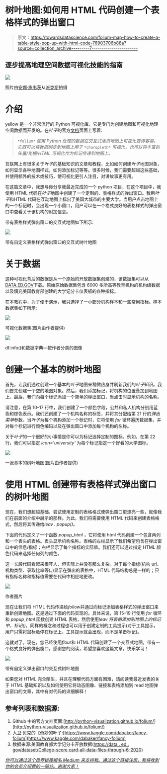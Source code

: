 # 树叶地图:如何用 HTML 代码创建一个表格样式的弹出窗口

> 原文：<https://towardsdatascience.com/folium-map-how-to-create-a-table-style-pop-up-with-html-code-76903706b88a?source=collection_archive---------7----------------------->

## 逐步提高地理空间数据可视化技能的指南

![](img/a387ae945f16d7a0602117c2a79ab34c.png)

照片由[安娜·施韦茨](https://www.pexels.com/@shvetsa?utm_content=attributionCopyText&utm_medium=referral&utm_source=pexels)从[派克斯](https://www.pexels.com/photo/earth-globe-with-googly-eyes-on-gray-background-5217882/)拍摄

# 介绍

yellow 是一个非常流行的 Python 可视化库，它是专门为创建地图和可视化地理空间数据而开发的。在*叶子*的官方[文档](http://python-visualization.github.io/folium/)页面上写着:

> `*folium*` *使用 Python 处理的数据在交互式活页地图上可视化变得容易。它既可以将数据绑定到地图上用于* `*choropleth*` *可视化，也可以将丰富的矢量/光栅/HTML 可视化作为标记传递到地图上。*

互联网上有很多关于*叶子*的基础知识的文章和教程，比如如何创建*叶子*地图对象，如何显示各种地图样式，如何添加标记等等。很多时候，我们需要超越这些基础，并使用额外的技术或技巧，使可视化更引人注目，对讲故事更有用。

在这篇文章中，我想与你分享我最近完成的一个 python 项目，在这个项目中，我使用 HTML 代码在*叶子*地图中创建了一个定制的、表格样式的弹出窗口。我用*叶子*和HTML 代码在互动地图上标出了美国大城市的主要大学。当用户点击地图上的一个标记时，会出现一个小窗口，用户可以在一个格式良好的表格样式的弹出窗口中查看关于该机构的附加信息。

带有表格样式弹出窗口的交互式地图如下所示:

![](img/6e7b22f95446a9711c76adf7900ec050.png)

带有自定义表格样式弹出窗口的交互式树叶地图

# 关于数据

这种可视化背后的数据是从一个原始的开放数据集创建的，该数据集可以从[DATA.ED.GOV](https://data.ed.gov/dataset/college-scorecard-all-data-files-through-6-2020/resources)下载。原始原始数据集包含 6000 多所高等教育机构的机构级数据以及填充美国教育部创建的大学记分卡仪表板的各种指标。

在本教程中，为了便于演示，我只选择了一小部分机构样本和一些常用指标。样本数据集如下所示:

![](img/e30bf060092ad8179a868540c200bf14.png)

可视化数据集(图片由作者提供)

![](img/5763e7abbd24f064c6f96075414814b9.png)

df.info()和数据字典—按作者分类的图像

# 创建一个基本的树叶地图

首先，让我们通过创建一个基本的*叶子*地图来稍微热身并刷新我们的*叶子*知识。我们首先创建一个空的地图对象。然后，我们添加标记，将机构的位置叠加到地图上。最后，我们向每个标记添加一个简单的弹出窗口，当点击时显示机构的名称。

请注意，在第 10–17 行中，我们创建了一个颜色字段，公共和私人机构分别用蓝色和棕色表示。我们还创建了一个机构名称的标签，并将其分配给第 21 行的*弹出菜单*参数。当*叶子*为每个机构添加一个标记时，它将使用 *for* 循环遍历数据集，并对每个标记进行颜色编码以及在弹出窗口中添加每个机构的名称。

关于*叶子*的一个很好的小事情是你可以为标记选择定制的图标。例如，在第 22 行，我们可以指定 *icon='university'* 为每个标记指定一个好看的大学图标。

![](img/d31833c67dc5acdbf1298af40b63ffd7.png)

一张基本的树叶地图(图片由作者提供)

# 使用 HTML 创建带有表格样式弹出窗口的树叶地图

现在，我们想超越基础，尝试使用定制的表格格式使弹出窗口更漂亮一些，就像我们在前面的介绍中展示的那样。为此，我们将需要使用 HTML 代码来创建表格格式，然后将其传递给*leav . popup()。*

下面的代码定义了一个函数 *popup_html* ，它将使用 html 代码创建一个包含两列和一个表头的表格。表头显示机构名称。表格的左栏显示了我们希望包含在弹出窗口中的信息/指标；右栏显示了每个指标的实际值。我们还可以通过指定 HTML 颜色代码来选择任何列的颜色。

这一长段代码看起来很吓人，但实际上并没有那么复杂。对于每个指标(机构 url、机构类型、录取比率等)。)显示在弹出的表格中，HTML 代码结构总是一样的；只有指标名称和指标值需要在代码中相应地更改。

![](img/576eefca8669e128c4d73d4039b4f8fc.png)

作者图片

现在让我们将 HTML 代码传递给*follow*并通过向标记添加表格样式的弹出窗口来重新创建地图。这是通过下面的代码实现的。具体来说，第 15–19 行使用 *for* 循环和 *popup_html* 函数创建 HTML 表格，然后使用*leav 将表格添加到地图上的标记中。标记()*。同样的概念和过程也可以用于创建定制的工具提示(对于工具提示，用户只需将鼠标悬停在标记上，工具提示就会出现，而不是单击标记)。

这就对了。现在，您已经使用*flour*和 HTML 代码创建了一个交互式地图，带有一个格式良好的弹出窗口。感谢您的阅读，希望您喜欢这篇文章。快乐学习！

![](img/f8a0b15e0dc990189ef27428ce344f4c.png)

带有自定义弹出窗口的交互式树叶地图

如果您对 HTML 完全陌生，并且在理解代码方面有困难，请阅读我最近发表的关于 HTML 基础知识以及如何使用它将动态图像、链接和表格添加到 read 地图弹出窗口的文章，其中有对代码的详细解释！

</use-html-in-folium-maps-a-comprehensive-guide-for-data-scientists-3af10baf9190>  

## 参考列表和数据源:

1.  Github 中的官方文档页面:[http://python-visualization.github.io/folium/](http://python-visualization.github.io/folium/)
2.  大卫·贝克的《奇妙的叶子:[https://www.kaggle.com/dabaker/fancy-folium](https://www.kaggle.com/dabaker/fancy-folium)
3.  数据来源:美国教育部大学记分卡开放数据([https://data . ed . gov/dataset/College-score card-all-data-files-through-6-2020](https://data.ed.gov/dataset/college-scorecard-all-data-files-through-6-2020))

[*你可以通过这个推荐链接报名 Medium 来支持我。通过这个链接注册，我将收到你的会员介绍费的一部分。谢谢大家！*](https://medium.com/@insightsbees/membership)